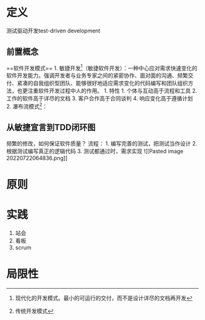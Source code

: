 # 定义
测试驱动开发test-driven development
## 前置概念
==软件开发模式==
	1. 敏捷开发[^1]（敏捷软件开发）：一种中心应对需求快速变化的软件开发能力。强调开发者与业务专家之间的紧密协作、面对面的沟通、频繁交付、紧凑的自我组织型团队、能够很好地适应需求变化的代码编写和团队组织方法，也更注重软件开发过程中人的作用。
		1. 特性
			1. 个体与互动高于流程和工具
			2. 工作的软件高于详尽的文档
			3. 客户合作高于合同谈判
			4. 响应变化高于遵循计划
	2. 瀑布流模式[^2]：
## 从敏捷宣言到TDD闭环图
频繁的修改，如何保证软件质量？
流程：
	1. 编写完善的测试，把测试当作设计
	2. 根据测试编写真正的逻辑代码
	3. 测试都通过时，需求实现
![[Pasted image 20220722064836.png]]
# 原则
# 实践
1. 站会
2. 看板
3. scrum

# 局限性

[^1]: 现代化的开发模式。最小的可运行的交付，而不是设计详尽的文档再开发
[^2]: 传统开发模式
